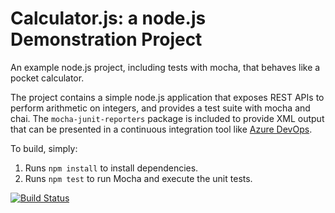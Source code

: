 Calculator.js: a node.js Demonstration Project
==============================================
An example node.js project, including tests with mocha, that behaves like
a pocket calculator.

The project contains a simple node.js application that exposes REST APIs
to perform arithmetic on integers, and provides a test suite with mocha
and chai.  The `mocha-junit-reporters` package is included to provide XML
output that can be presented in a continuous integration tool like
[Azure DevOps](https://azure.com/devops).

To build, simply:

1. Runs `npm install` to install dependencies.
2. Runs `npm test` to run Mocha and execute the unit tests.

[![Build Status](https://dev.azure.com/hilalh23/Integrating%20External%20Source%20Control%20with%20Azure%20Pipelines/_apis/build/status/HHK01.calculator?branchName=master)](https://dev.azure.com/hilalh23/Integrating%20External%20Source%20Control%20with%20Azure%20Pipelines/_build/latest?definitionId=8&branchName=master)
